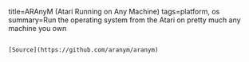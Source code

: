 title=ARAnyM (Atari Running on Any Machine)
tags=platform, os
summary=Run the operating system from the Atari on pretty much any machine you own
~~~~~~

[Source](https://github.com/aranym/aranym)

